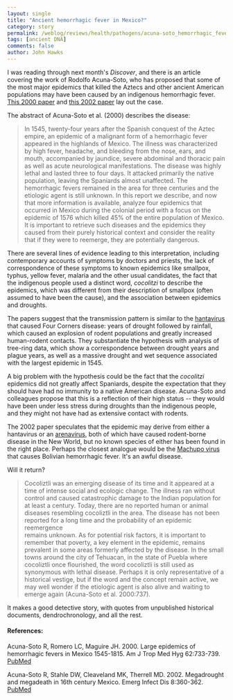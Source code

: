 ```yaml
---
layout: single 
title: "Ancient hemorrhagic fever in Mexico?" 
category: story
permalink: /weblog/reviews/health/pathogens/acuna-soto_hemorrhagic_fever_ancient_mexico.html
tags: [ancient DNA] 
comments: false 
author: John Hawks 
---
```



<p>
I was reading through next month's <i>Discover</i>, and there is an article covering the work of Rodolfo Acuna-Soto, who has proposed that some of the most major epidemics that killed the Aztecs and other ancient American populations may have been caused by an indigenous hemorrhagic fever. <a href="http://www.ncbi.nlm.nih.gov/entrez/query.fcgi?cmd=Retrieve&db=PubMed&list_uids=11304065&dopt=Citation">This 2000 paper</a> and <a href="http://www.ncbi.nlm.nih.gov/entrez/query.fcgi?cmd=Retrieve&db=PubMed&list_uids=11971767&dopt=Citation">this 2002 paper</a> lay out the case. 
</p>

<p>
The abstract of Acuna-Soto et al. (2000) describes the disease: 
</p>

<blockquote>In 1545, twenty-four years after the Spanish conquest of the Aztec empire, an epidemic of a malignant form of a hemorrhagic fever appeared in the highlands of Mexico. The illness was characterized by high fever, headache, and bleeding from the nose, ears, and mouth, accompanied by jaundice, severe abdominal and thoracic pain as well as acute neurological manifestations. The disease was highly lethal and lasted three to four days. It attacked primarily the native population, leaving the Spaniards almost unaffected. The hemorrhagic fevers remained in the area for three centuries and the etiologic agent is still unknown. In this report we describe, and now that more information is available, analyze four epidemics that occurred in Mexico during the colonial period with a focus on the epidemic of 1576 which killed 45% of the entire population of Mexico. It is important to retrieve such diseases and the epidemics they caused from their purely historical context and consider the reality that if they were to reemerge, they are potentially dangerous.</blockquote>

<p>
There are several lines of evidence leading to this interpretation, including contemporary accounts of symptoms by doctors and priests, the lack of correspondence of these symptoms to known epidemics like smallpox, typhus, yellow fever, malaria and the other usual candidates, the fact that the indigenous people used a distinct word, <i>cocolitzi</i> to describe the epidemics, which was different from their description of smallpox (often assumed to have been the cause), and the association between epidemics and droughts. 
</p>

<p>
The papers suggest that the transmission pattern is similar to the <a href="http://en.wikipedia.org/wiki/Hantavirus">hantavirus</a> that caused Four Corners disease: years of drought followed by rainfall, which caused an explosion of rodent populations and greatly increased human-rodent contacts. They substantiate the hypothesis with analysis of tree-ring data, which show a correspondence between drought years and plague years, as well as a massive drought and wet sequence associated with the largest epidemic in 1545. 
</p>

<p>
A big problem with the hypothesis could be the fact that the <i>cocolitzi</i> epidemics did not greatly affect Spaniards, despite the expectation that they should have had no immunity to a native American disease. Acuna-Soto and colleagues propose that this is a reflection of their high status -- they would have been under less stress during droughts than the indigenous people, and they might not have had as extensive contact with rodents. 
</p>

<p>
The 2002 paper speculates that the epidemic may derive from either a hantavirus or an <a href="http://en.wikipedia.org/wiki/Arenavirus">arenavirus</a>, both of which have caused rodent-borne disease in the New World, but no known species of either has been found in the right place. Perhaps the closest analogue would be the <a href="http://en.wikipedia.org/wiki/Machupo_virus">Machupo virus</a> that causes Bolivian hemorrhagic fever. It's an awful disease. 
</p>

<p>
Will it return? 
</p>

<blockquote>Cocoliztli was an emerging disease of its time and it appeared at a time of intense social and ecologic change. The illness ran without control and caused catastrophic damage to the Indian population for at least a century. Today, there are no reported human or animal diseases resembling cocoliztli in the area. The disease has not been reported for a long time and the probability of an epidemic reemergence <br />
remains unknown. As for potential risk factors, it is important to remember that poverty, a key element in the epidemic, remains prevalent in some areas formerly affected by the disease. In the small towns around the city of Tehuacan, in the state of Puebla where cocoliztli once flourished, the word cocoliztli is still used as synonymous with lethal disease. Perhaps it is only representative of a historical vestige, but if the word and the concept remain active, we may well wonder if the etiologic agent is also alive and waiting to emerge again (Acuna-Soto et al. 2000:737). </blockquote>

<p>
It makes a good detective story, with quotes from unpublished historical documents, dendrochronology, and all the rest. 
</p>

<h4>References:</h4>

<p class="cite">Acuna-Soto R, Romero LC, Maguire JH. 2000. Large epidemics of hemorrhagic fevers in Mexico 1545-1815. Am J Trop Med Hyg 62:733-739. <a href="http://www.ncbi.nlm.nih.gov/entrez/query.fcgi?cmd=Retrieve&db=PubMed&list_uids=11304065&dopt=Citation">PubMed</a></p>

<p class="cite">Acuna-Soto R, Stahle DW, Cleaveland MK, Therrell MD. 2002.  Megadrought and megadeath in 16th century Mexico. Emerg Infect Dis 8:360-362. <a href="http://www.ncbi.nlm.nih.gov/entrez/query.fcgi?cmd=Retrieve&db=PubMed&list_uids=11971767&dopt=Citation">PubMed</a></p>

